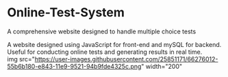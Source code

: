 # Online-Test-System
A comprehensive website designed to handle multiple choice tests 

A website designed using JavaScript for front-end and mySQL for backend. Useful for conducting online tests and generating results in real time.\
img src="https://user-images.githubusercontent.com/25851171/66276012-55b6b180-e843-11e9-9521-94b9fde4325c.png" width="200"
